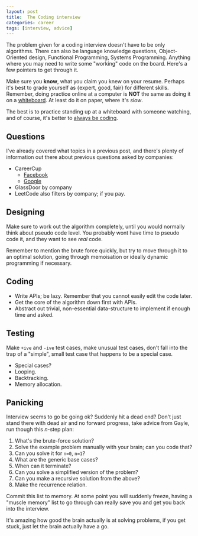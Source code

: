 ```yaml
---
layout: post
title:  The Coding interview
categories: career
tags: [interview, advice]
---
```


The problem given for a coding interview doesn't have to be only
algorithms. There can also be language knowledge questions,
Object-Oriented design, Functional Programming, Systems
Programming. Anything where you may need to write some "working" code
on the board. Here's a few pointers to get through it.

Make sure you **know**, what you claim you knew on your
resume. Perhaps it's best to grade yourself as {expert, good, fair} for
different skills. Remember, doing practice online at a computer is
**NOT** the same as doing it on
a
[whiteboard](https://medium.com/@dpup/whiteboarding-4df873dbba2e). At
least do it on paper, where it's *slow*.

The best is to practice standing up at a whiteboard with someone
watching, and of course, it's better
to
[always be coding](https://medium.com/always-be-coding/abc-always-be-coding-d5f8051afce2).

Questions
---------

I've already covered what topics in a previous post, and there's
plenty of information out there about previous questions asked by
companies:

 * CareerCup
   * [Facebook](https://www.careercup.com/page?pid=facebook-interview-questions)
   * [Google](https://www.careercup.com/page?pid=google-interview-questions)
 * GlassDoor by company
 * LeetCode also filters by company; if you pay.

Designing
---------

Make sure to work out the algorithm completely, until you would
normally think about pseudo code level. You probably wont have time to
pseudo code it, and they want to see *real* code.

Remember to mention the brute force quickly, but try to move through
it to an optimal solution, going through memoisation or ideally
dynamic programming if necessary.

Coding
------

 * Write APIs; be lazy. Remember that you cannot easily edit the code
   later.
 * Get the core of the algorithm down first with APIs.
 * Abstract out trivial, non-essential data-structure to implement if
   enough time and asked.

Testing
-------

Make `+ive` and `-ive` test cases, make unusual test cases, don't fall
into the trap of a "simple", small test case that happens to be a
special case.

 * Special cases?
 * Looping.
 * Backtracking.
 * Memory allocation.

Panicking
---------

Interview seems to go be going ok? Suddenly hit a dead end? Don't just
stand there with dead air and no forward progress, take advice from
Gayle, run though this *n*-step plan:

1. What's the brute-force solution?
2. Solve the example problem manually with your brain; can you code
   that?
3. Can you solve it for `n=0`, `n=1`?
4. What are the generic base cases?
5. When can it terminate?
6. Can you solve a simplified version of the problem?
7. Can you make a recursive solution from the above?
8. Make the recurrence relation.

Commit this list to memory. At some point you will suddenly freeze,
having a "muscle memory" list to go through can really save you and
get you back into the interview.

It's amazing how good the brain actually is at solving problems, if
you get stuck, just let the brain actually have a go.
